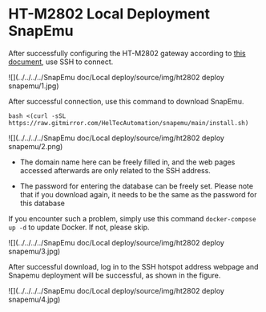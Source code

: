 # HT-M2802 Local Deployment SnapEmu

After successfully configuring the HT-M2802 gateway according to [this document](https://docs.heltec.cn/en/gateway/ht-m2802/quick_start.html#connect-to-the-network-using-eth), use SSH to connect.

![](../../../../SnapEmu doc/Local deploy/source/img/ht2802 deploy snapemu/1.jpg)

After successful connection, use this command to download SnapEmu.

```
bash <(curl -sSL https://raw.gitmirror.com/HelTecAutomation/snapemu/main/install.sh)
```

![](../../../../SnapEmu doc/Local deploy/source/img/ht2802 deploy snapemu/2.png)

- The domain name here can be freely filled in, and the web pages accessed afterwards are only related to the SSH address. 

- The password for entering the database can be freely set. Please note that if you download again, it needs to be the same as the password for this database

If you encounter such a problem, simply use this command `docker-compose up -d` to update Docker. If not, please skip.

![](../../../../SnapEmu doc/Local deploy/source/img/ht2802 deploy snapemu/3.jpg)

After successful download, log in to the SSH hotspot address webpage and Snapemu deployment will be successful, as shown in the figure.

![](../../../../SnapEmu doc/Local deploy/source/img/ht2802 deploy snapemu/4.jpg)